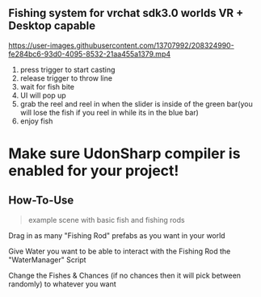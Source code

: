 ## Fishing system for vrchat sdk3.0 worlds VR + Desktop capable  


https://user-images.githubusercontent.com/13707992/208324990-fe284bc6-93d0-4095-8532-21aa455a1379.mp4


1. press trigger to start casting
2. release trigger to throw line
3. wait for fish bite
4. UI will pop up
5. grab the reel and reel in when the slider is inside of the green bar(you will lose the fish if you reel in while its in the blue bar)
6. enjoy fish


# Make sure UdonSharp compiler is enabled for your project!  

## How-To-Use  
>example scene with basic fish and fishing rods 

Drag in as many "Fishing Rod" prefabs as you want in your world  

Give Water you want to be able to interact with the Fishing Rod the "WaterManager" Script  

Change the Fishes & Chances (if no chances then it will pick between randomly) to whatever you want  

